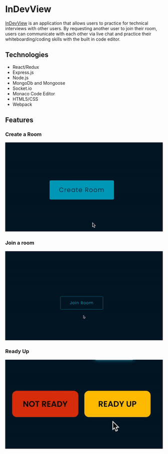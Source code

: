 # InDevView
[InDevView](https://indevview.herokuapp.com/#/) is an application that allows users to practice for technical interviews with other users. By requesting another user to join their room, users can communicate with each other via live chat and practice their whiteboarding/coding skills with the built in code editor.

## Technologies

* React/Redux
* Express.js
* Node.js
* MongoDb and Mongoose
* Socket.io
* Monaco Code Editor
* HTML5/CSS
* Webpack

## Features

### Create a Room
![Create a Room](/frontend/src/gifs/createroom.gif)

### Join a room
![Join a Room](/frontend/src/gifs/joinroom.gif)

### Ready Up
![Ready Up](/frontend/src/gifs/readyup.gif)

